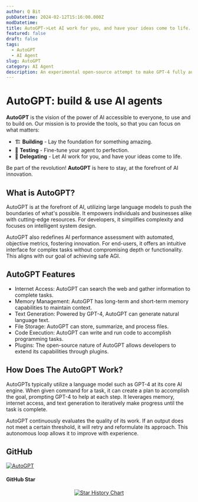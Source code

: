 ```yaml
---
author: Q Bit
pubDatetime: 2024-02-12T15:16:00.000Z
modDatetime:
title: AutoGPT->Let AI work for you, and have your ideas come to life.
featured: false
draft: false
tags:
  - AutoGPT
  - AI Agent
slug: AutoGPT
category: AI Agent
description: An experimental open-source attempt to make GPT-4 fully autonomous.
---
```


# AutoGPT: build & use AI agents

**AutoGPT** is the vision of the power of AI accessible to everyone, to use and to build on. Our mission is to provide the tools, so that you can focus on what matters:

- 🏗️ **Building** - Lay the foundation for something amazing.
- 🧪 **Testing** - Fine-tune your agent to perfection.
- 🤝 **Delegating** - Let AI work for you, and have your ideas come to life.

Be part of the revolution! **AutoGPT** is here to stay, at the forefront of AI innovation.

## What is AutoGPT?

AutoGPT is at the forefront of AI, utilizing large language models to push the boundaries of what's possible. It empowers individuals and businesses alike with cutting-edge resources. For developers, it simplifies complexity and focuses on intelligent system design.

AutoGPT also redefines AI performance assessment with automated, objective metrics, fostering innovation. For end-users, it offers an intuitive interface for complex tasks without compromising depth or functionality. This aligns with our goal of achieving safe AGI.

## AutoGPT Features

- Internet Access: AutoGPT can search the web and gather information to complete tasks.
- Memory Management: AutoGPT has long-term and short-term memory capabilities to maintain context.
- Text Generation: Powered by GPT-4, AutoGPT can generate natural language text.
- File Storage: AutoGPT can store, summarize, and process files.
- Code Execution: AutoGPT can write and run code to accomplish programming tasks.
- Plugins: The open-source nature of AutoGPT allows developers to extend its capabilities through plugins.

## How Does The AutoGPT Work?

AutoGPTs typically utilize a language model such as GPT-4 at its core AI engine. When given command for a task, it can create a plan to accomplish the goal, prompting GPT-4 to help at each step. It leverages memory, internet access, and text generation to iteratively make progress until the task is complete.

AutoGPT continuously evaluates the quality of its work. If an output does not meet a certain threshold, it will retry and reformulate its approach. This autonomous loop allows it to improve with experience.

## GitHub

<p align="left">
  <a href="https://github.com/Significant-Gravitas/AutoGPT">
    <img src="https://avatars.githubusercontent.com/u/130738209?s=48&v=4" alt="AutoGPT">
  </a>
</p>

#### GitHub Star

<p align="center">
  <a href="https://star-history.com/#Significant-Gravitas/AutoGPT&Date">
    <img src="https://api.star-history.com/svg?repos=Significant-Gravitas/AutoGPT&type=Date" alt="Star History Chart">
  </a>
</p>
